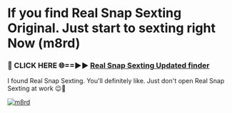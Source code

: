 # If you find Real Snap Sexting Original. Just start to sexting right Now (m8rd)

<h3>🔴 CLICK HERE 🌐==►► <a href="https://tinyurl.com/mtbk5fxa" rel="nofollow">Real Snap Sexting Updated finder</a></h3>

I found Real Snap Sexting. You'll definitely like. Just don't open Real Snap Sexting at work 😉💬

[![m8rd](https://i.imgur.com/Q8WKrnY.jpeg)](https://tinyurl.com/mtbk5fxa)
